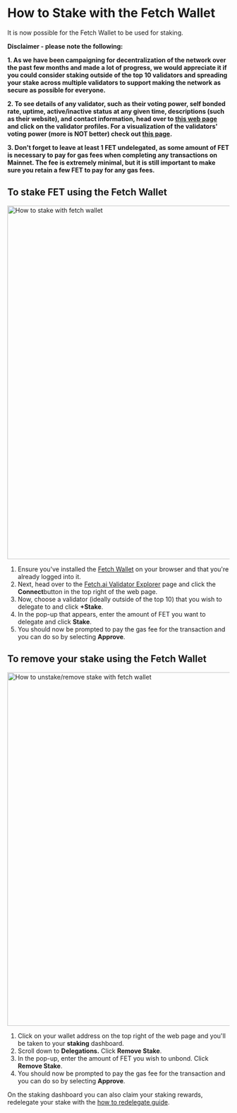 
# How to Stake with the Fetch Wallet

It is now possible for the Fetch Wallet to be used for staking.

**Disclaimer - please note the following:**

**1. As we have been campaigning for decentralization of the network over the past few months and made a lot of progress, we would appreciate it if you could consider staking outside of the top 10 validators and spreading your stake across multiple validators to support making the network as secure as possible for everyone.**

**2. To see details of any validator, such as their voting power, self bonded rate, uptime, active/inactive status at any given time, descriptions (such as their website), and contact information, head over to [this web page](https://bit.ly/32fv1d9) and click on the validator profiles. For a visualization of the validators' voting power (more is NOT better) check out [this page](https://bit.ly/3CGe889).**

**3. Don't forget to leave at least 1 FET undelegated, as some amount of FET is necessary to pay for gas fees when completing any transactions on Mainnet. The fee is extremely minimal, but it is still important to make sure you retain a few FET to pay for any gas fees.**

## To stake FET using the Fetch Wallet

<img src="../../images/staking_browser_extension_wallet.png" alt="How to stake with fetch wallet" class="center" style="display: block; margin-left: auto; margin-right: auto;width:800px;">

1. Ensure you've installed the [Fetch Wallet](https://bit.ly/3CuiHSO) on your browser and that you're already logged into it.
2. Next, head over to the [Fetch.ai Validator Explorer](https://bit.ly/3CuYXP1) page and click the **Connect**button in the top right of the web page.
3. Now, choose a validator (ideally outside of the top 10) that you wish to delegate to and click **+Stake**.
4. In the pop-up that appears, enter the amount of FET you want to delegate and click **Stake**.
5. You should now be prompted to pay the gas fee for the transaction and you can do so by selecting **Approve**.

## To remove your stake using the Fetch Wallet

<img src="../../images/unstake_browser_extension_wallet.png" alt="How to unstake/remove stake with fetch wallet" class="center" style="display: block; margin-left: auto; margin-right: auto;width:800px;">

1. Click on your wallet address on the top right of the web page and you'll be taken to your **staking** dashboard.
2. Scroll down to **Delegations.**
  Click **Remove Stake**.
3. In the pop-up, enter the amount of FET you wish to unbond.
  Click **Remove Stake**.
4. You should now be prompted to pay the gas fee for the transaction and you can do so by selecting **Approve**.

On the staking dashboard you can also claim your staking rewards, redelegate your stake with the [how to redelegate guide](./redelegate-for-decentralization.md).
